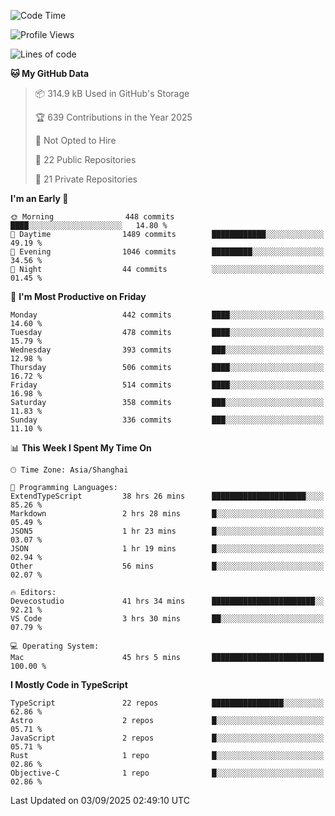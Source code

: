 <!--START_SECTION:waka-->
![Code Time](http://img.shields.io/badge/Code%20Time-4%2C054%20hrs%2016%20mins-blue)

![Profile Views](http://img.shields.io/badge/Profile%20Views-1-blue)

![Lines of code](https://img.shields.io/badge/From%20Hello%20World%20I%27ve%20Written-3.2%20million%20lines%20of%20code-blue)

**🐱 My GitHub Data** 

> 📦 314.9 kB Used in GitHub's Storage 
 > 
> 🏆 639 Contributions in the Year 2025
 > 
> 🚫 Not Opted to Hire
 > 
> 📜 22 Public Repositories 
 > 
> 🔑 21 Private Repositories 
 > 
**I'm an Early 🐤** 

```text
🌞 Morning                448 commits         ████░░░░░░░░░░░░░░░░░░░░░   14.80 % 
🌆 Daytime                1489 commits        ████████████░░░░░░░░░░░░░   49.19 % 
🌃 Evening                1046 commits        █████████░░░░░░░░░░░░░░░░   34.56 % 
🌙 Night                  44 commits          ░░░░░░░░░░░░░░░░░░░░░░░░░   01.45 % 
```
📅 **I'm Most Productive on Friday** 

```text
Monday                   442 commits         ████░░░░░░░░░░░░░░░░░░░░░   14.60 % 
Tuesday                  478 commits         ████░░░░░░░░░░░░░░░░░░░░░   15.79 % 
Wednesday                393 commits         ███░░░░░░░░░░░░░░░░░░░░░░   12.98 % 
Thursday                 506 commits         ████░░░░░░░░░░░░░░░░░░░░░   16.72 % 
Friday                   514 commits         ████░░░░░░░░░░░░░░░░░░░░░   16.98 % 
Saturday                 358 commits         ███░░░░░░░░░░░░░░░░░░░░░░   11.83 % 
Sunday                   336 commits         ███░░░░░░░░░░░░░░░░░░░░░░   11.10 % 
```


📊 **This Week I Spent My Time On** 

```text
🕑︎ Time Zone: Asia/Shanghai

💬 Programming Languages: 
ExtendTypeScript         38 hrs 26 mins      █████████████████████░░░░   85.26 % 
Markdown                 2 hrs 28 mins       █░░░░░░░░░░░░░░░░░░░░░░░░   05.49 % 
JSON5                    1 hr 23 mins        █░░░░░░░░░░░░░░░░░░░░░░░░   03.07 % 
JSON                     1 hr 19 mins        █░░░░░░░░░░░░░░░░░░░░░░░░   02.94 % 
Other                    56 mins             █░░░░░░░░░░░░░░░░░░░░░░░░   02.07 % 

🔥 Editors: 
Devecostudio             41 hrs 34 mins      ███████████████████████░░   92.21 % 
VS Code                  3 hrs 30 mins       ██░░░░░░░░░░░░░░░░░░░░░░░   07.79 % 

💻 Operating System: 
Mac                      45 hrs 5 mins       █████████████████████████   100.00 % 
```

**I Mostly Code in TypeScript** 

```text
TypeScript               22 repos            ████████████████░░░░░░░░░   62.86 % 
Astro                    2 repos             █░░░░░░░░░░░░░░░░░░░░░░░░   05.71 % 
JavaScript               2 repos             █░░░░░░░░░░░░░░░░░░░░░░░░   05.71 % 
Rust                     1 repo              █░░░░░░░░░░░░░░░░░░░░░░░░   02.86 % 
Objective-C              1 repo              █░░░░░░░░░░░░░░░░░░░░░░░░   02.86 % 
```




 Last Updated on 03/09/2025 02:49:10 UTC
<!--END_SECTION:waka-->